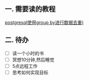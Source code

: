 ## 一. 需要读的教程
[postgresql使用group by进行数据去重)](https://www.cnblogs.com/yilangcode/p/16609714.html)

## 二. 待办
- [ ] 读一个小时的书
- [ ] 冥想10分钟,然后睡觉
- [ ] 5点远程工作
- [ ] 思考如何实现目标